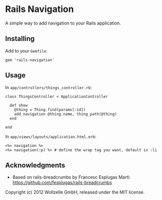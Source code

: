 # Rails Navigation

A simple way to add navigation to your Rails application.

## Installing

Add to your `Gemfile`:

    gem 'rails-navigation'

## Usage

In `app/controllers/things_controller.rb`:

    class ThingsController < ApplicationController

      def show
        @thing = Thing.find(params[:id])
        add_navigation @thing.name, thing_path(@thing)
      end

    end

In `app/views/layouts/application.html.erb`:

    <%= navigation %>
    <%= navigation(:p) %> # define the wrap tag you want, default is :li

## Acknowledgments

- Based on rails-breadcrumbs by Francesc Esplugas Marti: https://github.com/fesplugas/rails-breadcrumbs

Copyright (c) 2012 Wollzelle GmbH, released under the MIT license.